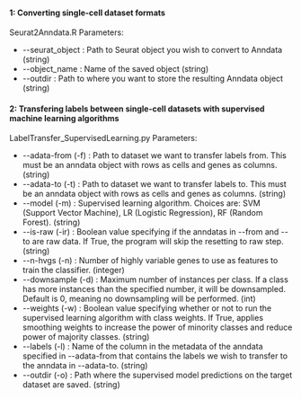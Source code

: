 #### 1: Converting single-cell dataset formats 
Seurat2Anndata.R
Parameters: 
 * --seurat_object : Path to Seurat object you wish to convert to Anndata (string)
 * --object_name : Name of the saved object (string)
 * --outdir : Path to where you want to store the resulting Anndata object (string) 

#### 2: Transfering labels between single-cell datasets with supervised machine learning algorithms 
LabelTransfer_SupervisedLearning.py 
Parameters: 
 * --adata-from (-f) : Path to dataset we want to transfer labels from. This must be an anndata object with rows as cells and genes as columns. (string)
 * --adata-to (-t) : Path to dataset we want to transfer labels to. This must be an anndata object with rows as cells and genes as columns. (string)
 * --model (-m) : Supervised learning algorithm. Choices are: SVM (Support Vector Machine), LR (Logistic Regression), RF (Random Forest). (string) 
 * --is-raw (-ir) : Boolean value specifying if the anndatas in --from and --to are raw data. If True, the program will skip the resetting to raw step. (string)
 * --n-hvgs (-n) : Number of highly variable genes to use as features to train the classifier. (integer) 
 * --downsample (-d) : Maximum number of instances per class. If a class has more instances than the specified number, it will be downsampled. Default is 0, meaning no downsampling will be performed. (int) 
 * --weights (-w) : Boolean value specifying whether or not to run the supervised learning algorithm with class weights. If True, applies smoothing weights to increase the power of minority classes and reduce power of majority classes. (string)
 * --labels (-l) : Name of the column in the metadata of the anndata specified in --adata-from that contains the labels we wish to transfer to the anndata in --adata-to. (string)
 * --outdir (-o) : Path where the supervised model predictions on the target dataset are saved. (string)

